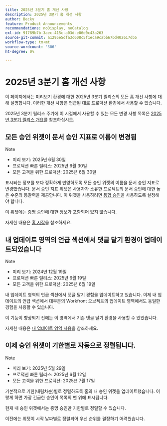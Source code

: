 ```yaml
---
title: 2025년 3분기 홈 개선 사항
description: 2025년 3분기 홈 개선 사항
author: Becky
feature: Product Announcements
recommendations: noDisplay, noCatalog
exl-id: 91789b7b-3aec-415c-a03d-e06d0c43a263
source-git-commit: a1295e5dfa3c608c5f1eca9cabb67bd402617db5
workflow-type: tm+mt
source-wordcount: '306'
ht-degree: 0%

---
```


# 2025년 3분기 홈 개선 사항

이 페이지에서는 미리보기 환경에 대한 2025년 3분기 릴리스의 모든 홈 개선 사항에 대해 설명합니다. 이러한 개선 사항은 언급된 대로 프로덕션 환경에서 사용할 수 있습니다.

2025년 3분기 릴리스 주기에 이 시점에서 사용할 수 있는 모든 변경 사항 목록은 [2025년 3분기 릴리스 개요](/help/quicksilver/product-announcements/product-releases/25-q3-release-activity/25-q3-release-overview.md)를 참조하십시오.

## 모든 승인 위젯이 문서 승인 지표로 이름이 변경됨

>[!NOTE]
>
>* 미리 보기: 2025년 6월 30일
>* 프로덕션 빠른 릴리스: 2025년 6월 30일
>* 모든 고객을 위한 프로덕션: 2025년 6월 30일

표시되는 정보를 보다 정확하게 반영하도록 모든 승인 위젯의 이름을 문서 승인 지표로 변경했습니다. 문서 승인 지표 위젯은 사용자가 소유한 프로젝트의 문서 승인에 대한 높은 수준의 통찰력을 제공합니다. 이 위젯을 사용하려면 [통합 승인](/help/quicksilver/review-and-approve-work/document-reviews-and-approvals/document-approvals-overview.md)을 사용하도록 설정해야 합니다.

이 위젯에는 증명 승인에 대한 정보가 포함되어 있지 않습니다.

자세한 내용은 [홈 시작](/help/quicksilver/workfront-basics/using-home/using-the-home-area/get-started-with-home.md)을 참조하세요.

## 내 업데이트 영역의 언급 섹션에서 댓글 달기 환경이 업데이트되었습니다

>[!NOTE]
>
>* 미리 보기: 2024년 12월 19일
>* 프로덕션 빠른 릴리스: 2025년 6월 19일
>* 모든 고객을 위한 프로덕션: 2025년 6월 19일

내 업데이트 영역의 언급 섹션에서 댓글 달기 경험을 업데이트하고 있습니다. 이제 내 업데이트의 언급 섹션에서 대부분의 Workfront 오브젝트의 업데이트 영역에서도 동일한 경험을 사용할 수 있습니다.

이 기능이 향상되기 전에는 이 영역에서 기존 댓글 달기 환경을 사용할 수 있었습니다.

자세한 내용은 [내 업데이트 영역 사용](/help/quicksilver/workfront-basics/using-home/using-the-home-area/my-updates-area.md)을 참조하세요.

## 이제 승인 위젯이 기한별로 자동으로 정렬됩니다.

>[!NOTE]
>
>* 미리 보기: 2025년 5월 29일
>* 프로덕션 빠른 릴리스: 2025년 6월 12일
>* 모든 고객을 위한 프로덕션: 2025년 7월 17일

기본적으로 기한(내림차순)별로 정렬하도록 홈의 내 승인 위젯을 업데이트했습니다. 이렇게 하면 가장 긴급한 승인이 목록의 맨 위에 표시됩니다.

현재 내 승인 위젯에서는 증명 승인만 기한별로 정렬할 수 있습니다.

이전에는 위젯이 시작 날짜별로 정렬되어 우선 순위를 결정하기 어려웠습니다.

